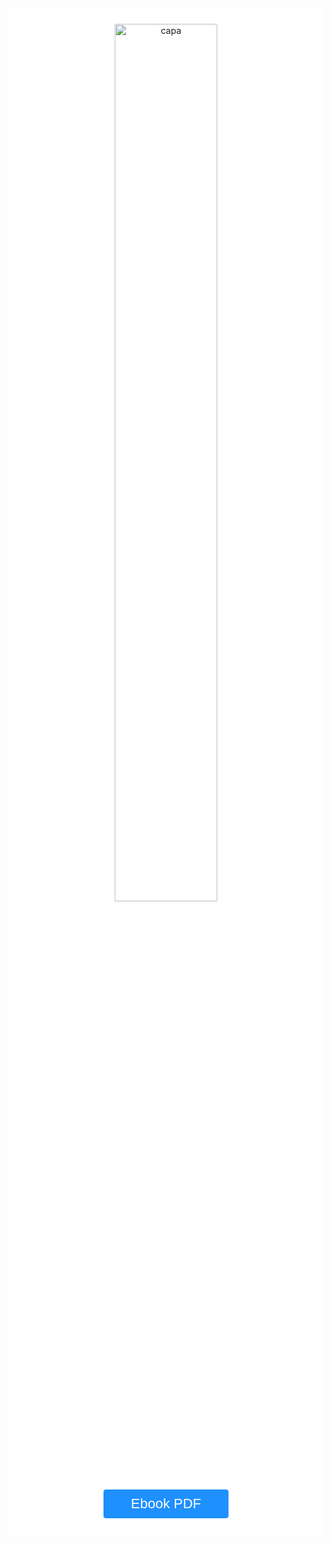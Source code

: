 <style>
body { 
  background-repeat: no-repeat;
  background-attachment: fixed;
  background-position: center; 
}
.button {
  border-radius: 4px;
  background-color: #1E90FF;
  border: none;
  color: #FFFFFF;
  text-align: center;
  font-size: 22px;
  padding: 10px;
  width: 200px;
  transition: all 0.5s;
  cursor: pointer;
  margin: 5px;
}

.button span {
  cursor: pointer;
  display: inline-block;
  position: relative;
  transition: 0.5s;
}

.button span:after {
  content: '\00bb';
  position: absolute;
  opacity: 0;
  top: 0;
  right: -20px;
  transition: 0.5s;
}

.button:hover span {
  padding-right: 25px;
}

.button:hover span:after {
  opacity: 1;
  right: 0;
}	


#example3 {
  border-radius: 6px;
  padding: 25px;
  background-color: white;
  background-repeat: no-repeat;
  background-origin: content-box;
  background-position: center;
}
</style>
 


<div id="example3">
<center> 
<img src="../imagens/capa.jpg" alt="capa" style="width:60%">
<br>
<button class="button"><a href="https://www.dropbox.com/s/810a1e87xfvwgld/tecnologias_educacao_digital-v6-digital.pdf?dl=0" target="_blank"><span style="color:#FFF"> Ebook PDF </a></span></button>
</center>
</div>

